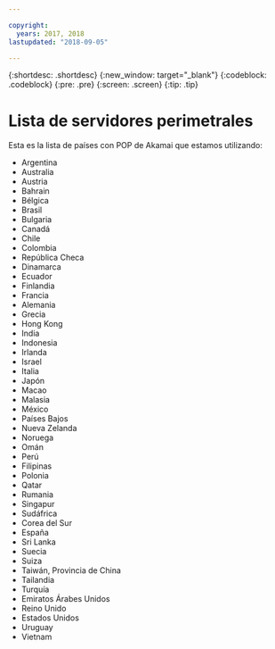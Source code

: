 ```yaml
---

copyright:
  years: 2017, 2018
lastupdated: "2018-09-05"

---
```


{:shortdesc: .shortdesc}
{:new_window: target="_blank"}
{:codeblock: .codeblock}
{:pre: .pre}
{:screen: .screen}
{:tip: .tip}

# Lista de servidores perimetrales

Esta es la lista de países con POP de Akamai que estamos utilizando:

* Argentina
* Australia
* Austria
* Bahrain
* Bélgica
* Brasil
* Bulgaria
* Canadá
* Chile
* Colombia
* República Checa
* Dinamarca
* Ecuador
* Finlandia
* Francia
* Alemania
* Grecia
* Hong Kong
* India
* Indonesia
* Irlanda
* Israel
* Italia
* Japón
* Macao
* Malasia
* México
* Países Bajos
* Nueva Zelanda
* Noruega
* Omán
* Perú
* Filipinas
* Polonia
* Qatar
* Rumania
* Singapur
* Sudáfrica
* Corea del Sur
* España
* Sri Lanka
* Suecia
* Suiza
* Taiwán, Provincia de China
* Tailandia
* Turquía
* Emiratos Árabes Unidos
* Reino Unido
* Estados Unidos
* Uruguay
* Vietnam
